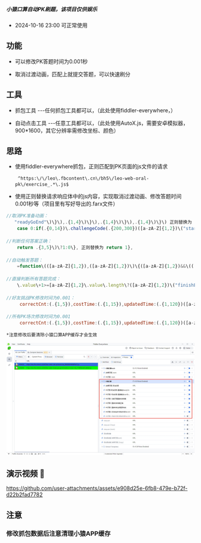 
##### 小猿口算自动PK刷题，该项目仅供娱乐

  -  2024-10-16 23:00 可正常使用


## 功能

  -  可以修改PK答题时间为0.001秒
  
  -  取消过渡动画，匹配上就提交答题，可以快速刷分
  

## 工具

 - 抓包工具  ---任何抓包工具都可以，（此处使用fiddler-everywhere，）
  
 - 自动点击工具  ---任意工具都可以，（此处使用AutoX.js，需要安卓模拟器，900*1600，其它分辨率需修改坐标、颜色）

## 思路

 - 使用fiddler-everywhere抓包，正则匹配到PK页面的js文件的请求
   
        ^https:\/\/leo\.fbcontent\.cn\/bh5\/leo-web-oral-pk\/exercise_.*\.js$

 - 使用正则替换请求响应体中的js内容，实现取消过渡动画、修改答题时间0.001秒等（项目里有写好导出的.farx文件）
 
  ```javascript
//取消PK准备动画：
     "readyGoEnd"\)\}\),.{1,4}\)\}\),.{1,4}\)\}\),.{1,4}\)\}\) 正则替换为 "readyGoEnd")}),20)}),20)}),20)})
      case 0:if(.{0,14})\.challengeCode(.{200,300})([a-zA-Z]{1,2})\("startExercise"\); 正则替换为 case 0:$3("startExercise");if$1.challengeCode$2

//判断任何答案正确：
      return .{3,5}\)\?1:0\}, 正则替换为 return 1},

//自动触发答题：
      =function\(([a-zA-Z]{1,2}),([a-zA-Z]{1,2})\)\{([a-zA-Z]{1,2})&&\(([a-zA-Z]{1,2})\.value= 正则替换为 =function($1,$2){$2({ recognizeResult: "", pathPoints: [[]], answer: 1, showReductionFraction: 0 });$3&&($4.value=

//直接判断所有答题完成：
      \.value\+1>=[a-zA-Z]{1,2}\.value\.length\?([a-zA-Z]{1,2})\("finishExercise"\) 正则替换为 .value+1>=0?$1("finishExercise")

//好友挑战PK修改时间为0.001：
       correctCnt:(.{1,5}),costTime:(.{1,15}),updatedTime:(.{1,120})([a-zA-Z]{1,2})\.challengeCode  正则替换为  correctCnt:$1,costTime:$4.challengeCode?1:$2,updatedTime:$3$4.challengeCode

//所有PK场次修改时间为0.001
       correctCnt:(.{1,5}),costTime:(.{1,15}),updatedTime:(.{1,120})([a-zA-Z]{1,2})\.challengeCode   正则替换为  correctCnt:$1,costTime:1,updatedTime:$3$4.challengeCode

 ```

    *注意修改后要清除小猿口算APP缓存才会生效



![fiddler-everywhere抓包替换js](./mp4/fiddler_20241015181548.png)


## 演示视频 :movie_camera:
https://github.com/user-attachments/assets/e908d25e-6fb8-479e-b72f-d22b2fad7782



## 注意

### 修改抓包数据后注意清理小猿APP缓存




























